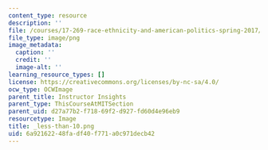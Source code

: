 ```yaml
---
content_type: resource
description: ''
file: /courses/17-269-race-ethnicity-and-american-politics-spring-2017/6a92162248fadf40f771a0c971decb42_less-than-10.png
file_type: image/png
image_metadata:
  caption: ''
  credit: ''
  image-alt: ''
learning_resource_types: []
license: https://creativecommons.org/licenses/by-nc-sa/4.0/
ocw_type: OCWImage
parent_title: Instructor Insights
parent_type: ThisCourseAtMITSection
parent_uid: d27a77b2-f718-69f2-d927-fd60d4e96eb9
resourcetype: Image
title: _less-than-10.png
uid: 6a921622-48fa-df40-f771-a0c971decb42
---
```

